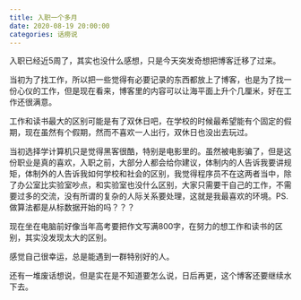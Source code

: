 ```yaml
---
title: 入职一个多月
date: 2020-08-19 20:00:00
categories: 话痨说
---
```


入职已经近5周了，其实也没什么感想，只是今天突发奇想把博客迁移了过来。

<!-- more -->

当初为了找工作，所以把一些觉得有必要记录的东西都放上了博客，也是为了找一份心仪的工作，但是现在看来，博客里的内容可以让海平面上升个几厘米，好在工作还很满意。

工作和读书最大的区别可能是有了双休日吧，在学校的时候最希望能有个固定的假期，现在虽然有个假期，然而不喜欢一人出行，双休日也没出去玩过。

当初选择学计算机只是觉得黑客很酷，特别是电影里的。虽然被电影骗了，但是这份职业是真的喜欢，入职之前，大部分人都会给你建议，体制内的人告诉我要讲规矩，体制外的人告诉我如何学校和社会的区别，我觉得程序员不在这两者当中，除了办公室比实验室吵点，和实验室也没什么区别，大家只需要干自己的工作，不需要过多的交流，没有所谓的复杂的人际关系要处理，这就是我最喜欢的环境。PS.做算法都是从标数据开始的吗？？？

现在坐在电脑前好像当年高考要把作文写满800字，在努力的想工作和读书的区别，其实没发现太大的区别。

感觉自己很幸运，总是能遇到一群特别好的人。

还有一堆废话想说，但是实在是不知道要怎么说，日后再更，这个博客还要继续水下去。

